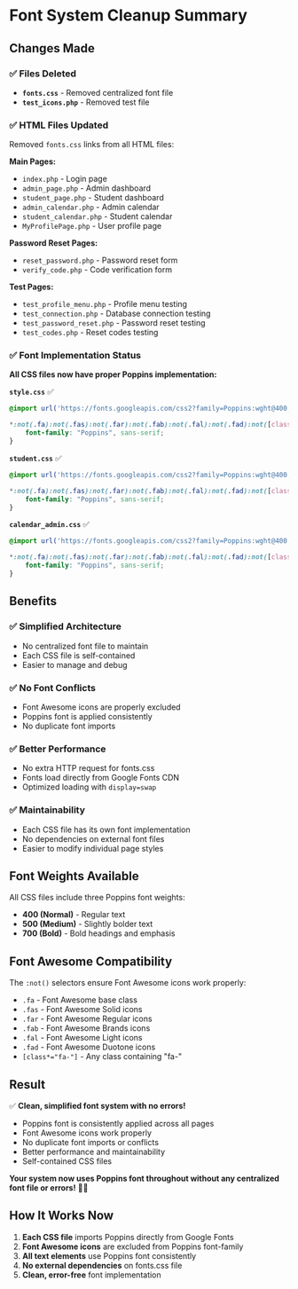 # Font System Cleanup Summary

## Changes Made

### ✅ **Files Deleted**
- **`fonts.css`** - Removed centralized font file
- **`test_icons.php`** - Removed test file

### ✅ **HTML Files Updated**
Removed `fonts.css` links from all HTML files:

**Main Pages:**
- `index.php` - Login page
- `admin_page.php` - Admin dashboard
- `student_page.php` - Student dashboard
- `admin_calendar.php` - Admin calendar
- `student_calendar.php` - Student calendar
- `MyProfilePage.php` - User profile page

**Password Reset Pages:**
- `reset_password.php` - Password reset form
- `verify_code.php` - Code verification form

**Test Pages:**
- `test_profile_menu.php` - Profile menu testing
- `test_connection.php` - Database connection testing
- `test_password_reset.php` - Password reset testing
- `test_codes.php` - Reset codes testing

### ✅ **Font Implementation Status**

**All CSS files now have proper Poppins implementation:**

**`style.css`** ✅
```css
@import url('https://fonts.googleapis.com/css2?family=Poppins:wght@400;500;700&display=swap');

*:not(.fa):not(.fas):not(.far):not(.fab):not(.fal):not(.fad):not([class*="fa-"]) {
    font-family: "Poppins", sans-serif;
}
```

**`student.css`** ✅
```css
@import url('https://fonts.googleapis.com/css2?family=Poppins:wght@400;500;700&display=swap');

*:not(.fa):not(.fas):not(.far):not(.fab):not(.fal):not(.fad):not([class*="fa-"]) {
    font-family: "Poppins", sans-serif;
}
```

**`calendar_admin.css`** ✅
```css
@import url('https://fonts.googleapis.com/css2?family=Poppins:wght@400;500;700&display=swap');

*:not(.fa):not(.fas):not(.far):not(.fab):not(.fal):not(.fad):not([class*="fa-"]) {
    font-family: "Poppins", sans-serif;
}
```

## Benefits

### ✅ **Simplified Architecture**
- No centralized font file to maintain
- Each CSS file is self-contained
- Easier to manage and debug

### ✅ **No Font Conflicts**
- Font Awesome icons are properly excluded
- Poppins font is applied consistently
- No duplicate font imports

### ✅ **Better Performance**
- No extra HTTP request for fonts.css
- Fonts load directly from Google Fonts CDN
- Optimized loading with `display=swap`

### ✅ **Maintainability**
- Each CSS file has its own font implementation
- No dependencies on external font files
- Easier to modify individual page styles

## Font Weights Available

All CSS files include three Poppins font weights:
- **400 (Normal)** - Regular text
- **500 (Medium)** - Slightly bolder text
- **700 (Bold)** - Bold headings and emphasis

## Font Awesome Compatibility

The `:not()` selectors ensure Font Awesome icons work properly:
- `.fa` - Font Awesome base class
- `.fas` - Font Awesome Solid icons
- `.far` - Font Awesome Regular icons
- `.fab` - Font Awesome Brands icons
- `.fal` - Font Awesome Light icons
- `.fad` - Font Awesome Duotone icons
- `[class*="fa-"]` - Any class containing "fa-"

## Result

✅ **Clean, simplified font system with no errors!**

- Poppins font is consistently applied across all pages
- Font Awesome icons work properly
- No duplicate font imports or conflicts
- Better performance and maintainability
- Self-contained CSS files

**Your system now uses Poppins font throughout without any centralized font file or errors!** 🎨✨

## How It Works Now

1. **Each CSS file** imports Poppins directly from Google Fonts
2. **Font Awesome icons** are excluded from Poppins font-family
3. **All text elements** use Poppins font consistently
4. **No external dependencies** on fonts.css file
5. **Clean, error-free** font implementation
